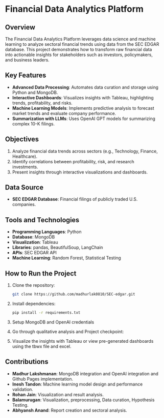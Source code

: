 # Financial Data Analytics Platform

## Overview
The Financial Data Analytics Platform leverages data science and machine learning to analyze sectoral financial trends using data from the SEC EDGAR database. This project demonstrates how to transform raw financial data into actionable insights for stakeholders such as investors, policymakers, and business leaders.

## Key Features
- **Advanced Data Processing**: Automates data curation and storage using Python and MongoDB.
- **Interactive Dashboards**: Visualizes insights with Tableau, highlighting trends, profitability, and risks.
- **Machine Learning Models**: Implements predictive analysis to forecast market trends and evaluate company performance.
- **Summarization with LLMs**: Uses OpenAI GPT models for summarizing complex 10-K filings.

## Objectives
1. Analyze financial data trends across sectors (e.g., Technology, Finance, Healthcare).
2. Identify correlations between profitability, risk, and research investments.
3. Present insights through interactive visualizations and dashboards.

## Data Source
- **SEC EDGAR Database**: Financial filings of publicly traded U.S. companies.


## Tools and Technologies
- **Programming Languages**: Python
- **Database**: MongoDB
- **Visualization**: Tableau
- **Libraries**: pandas, BeautifulSoup, LangChain
- **APIs**: SEC EDGAR API
- **Machine Learning**: Random Forest, Statistical Testing



## How to Run the Project
1. Clone the repository:
   ```bash
   git clone https://github.com/madhurlak0810/SEC-edgar.git
   ```
2. Install dependencies:
   ```bash
   pip install -r requirements.txt
   ```
3. Setup MongoDB and OpenAI credentials

4. Go through qualitative analysis and Project checkpoint:
   
5. Visualize the insights with Tableau or view pre-generated dashboards using the tbwx file and excel.

## Contributions
- **Madhur Lakshmanan**: MongoDB integration and OpenAI integration and Github Pages implementation.
- **Inesh Tandon**: Machine learning model design and performance validation.
- **Rohan Jain**: Visualization and result analysis.
- **Balamurugan**: Visualization, preprocessing, Data curation, Hypothesis Testing.
- **Abhyansh Anand**: Report creation and sectoral analysis.


